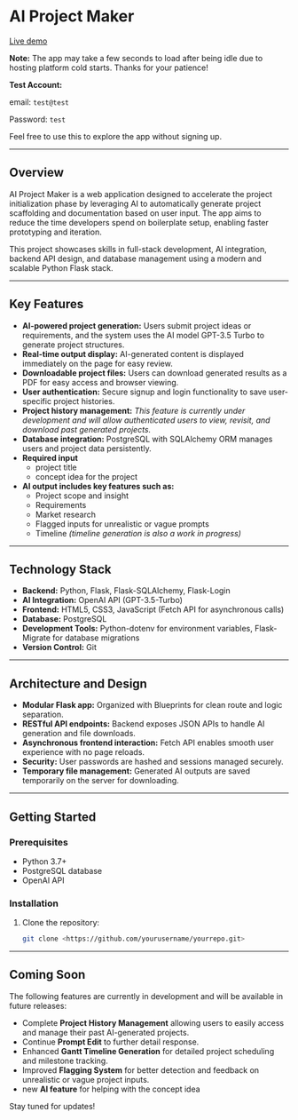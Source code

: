 # AI Project Maker

[Live demo](https://projectmakerai.onrender.com/)

**Note:** The app may take a few seconds to load after being idle due to hosting platform cold starts. Thanks for your patience!

**Test Account:**

email: `test@test`

Password: `test`

Feel free to use this to explore the app without signing up.

---

## Overview

AI Project Maker is a web application designed to accelerate the project initialization phase by leveraging AI to automatically generate project scaffolding and documentation based on user input. The app aims to reduce the time developers spend on boilerplate setup, enabling faster prototyping and iteration.

This project showcases skills in full-stack development, AI integration, backend API design, and database management using a modern and scalable Python Flask stack.

---

## Key Features

- **AI-powered project generation:** Users submit project ideas or requirements, and the system uses the AI model GPT-3.5 Turbo to generate project structures.
- **Real-time output display:** AI-generated content is displayed immediately on the page for easy review.
- **Downloadable project files:** Users can download generated results as a PDF for easy access and browser viewing.
- **User authentication:** Secure signup and login functionality to save user-specific project histories.
- **Project history management:** *This feature is currently under development and will allow authenticated users to view, revisit, and download past generated projects.*
- **Database integration:** PostgreSQL with SQLAlchemy ORM manages users and project data persistently.
- **Required input**
  - project title
  - concept idea for the project 
- **AI output includes key features such as:**
  - Project scope and insight 
  - Requirements
  - Market research
  - Flagged inputs for unrealistic or vague prompts
  - Timeline *(timeline generation is also a work in progress)*

---

## Technology Stack

- **Backend:** Python, Flask, Flask-SQLAlchemy, Flask-Login
- **AI Integration:** OpenAI API (GPT-3.5-Turbo)
- **Frontend:** HTML5, CSS3, JavaScript (Fetch API for asynchronous calls)
- **Database:** PostgreSQL
- **Development Tools:** Python-dotenv for environment variables, Flask-Migrate for database migrations
- **Version Control:** Git

---

## Architecture and Design

- **Modular Flask app:** Organized with Blueprints for clean route and logic separation.
- **RESTful API endpoints:** Backend exposes JSON APIs to handle AI generation and file downloads.
- **Asynchronous frontend interaction:** Fetch API enables smooth user experience with no page reloads.
- **Security:** User passwords are hashed and sessions managed securely.
- **Temporary file management:** Generated AI outputs are saved temporarily on the server for downloading.

---

## Getting Started

### Prerequisites

- Python 3.7+
- PostgreSQL database
- OpenAI API

### Installation

1. Clone the repository:
    
    ```bash
    git clone <https://github.com/yourusername/yourrepo.git>
    ```

---

## Coming Soon

The following features are currently in development and will be available in future releases:

- Complete **Project History Management** allowing users to easily access and manage their past AI-generated projects.
- Continue **Prompt Edit** to further detail response.
- Enhanced **Gantt Timeline Generation** for detailed project scheduling and milestone tracking.
- Improved **Flagging System** for better detection and feedback on unrealistic or vague project inputs.
- new **AI feature** for helping with the concept idea 

Stay tuned for updates!
